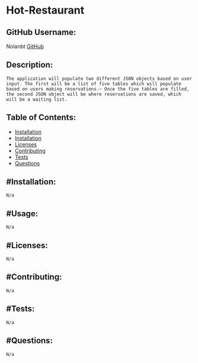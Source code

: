 # Hot-Restaurant

## GitHub Username:
Nolanbt
[GitHub](https://github.com/Nolanbt/Hot-Restaurant)

##  Description:

    The application will populate two different JSON objects based on user input. The first will be a list of five tables which will populate based on users making reservations.~ Once the five tables are filled, the second JSON object will be where reservations are saved, which will be a waiting list.

## Table of Contents:
  * [Installation](##installation)
  * [Installation](#usage)
  * [Licenses](#licenses)
  * [Contributing](#contributing)
  * [Tests](#tests)
  * [Questions](#questions)

## #Installation:
    N/a

## #Usage:
    N/a

## #Licenses:
    N/a

## #Contributing:

    N/a

## #Tests:

    N/a

## #Questions:

    N/a

